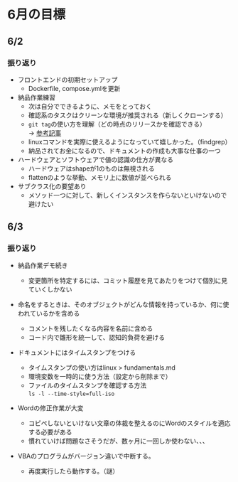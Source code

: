 # 6月の目標



## 6/2

### 振り返り
- フロントエンドの初期セットアップ
  - Dockerfile, compose.ymlを更新
- 納品作業練習
  - 次は自分でできるように、メモをとっておく
  - 確認系のタスクはクリーンな環境が推奨される（新しくクローンする）
  - `git tag`の使い方を理解（どの時点のリリースかを確認できる）  
    → [参考記事](https://qiita.com/growsic/items/ed67e03fda5ab7ef9d08)
  - linuxコマンドを実際に使えるようになっていて嬉しかった。（findgrep）
  - 納品されてお金になるので、ドキュメントの作成も大事な仕事の一つ
- ハードウェアとソフトウェアで値の認識の仕方が異なる
  - ハードウェアはshapeが1のものは無視される
  - flattenのような挙動、メモリ上に数値が並べられる
- サブクラス化の要望あり
  - メソッド一つに対して、新しくインスタンスを作らないといけないので避けたい

## 6/3

### 振り返り
- 納品作業デモ続き
  - 変更箇所を特定するには、コミット履歴を見てあたりをつけて個別に見ていくしかない

- 命名をするときは、そのオブジェクトがどんな情報を持っているか、何に使われているかを含める
  - コメントを残したくなる内容を名前に含める
  - コード内で雛形を統一して、認知的負荷を避ける

- ドキュメントにはタイムスタンプをつける
  - タイムスタンプの使い方はlinux > fundamentals.md
  - 環境変数を一時的に使う方法（設定から削除まで）
  - ファイルのタイムスタンプを確認する方法  
    `ls -l --time-style=full-iso`

- Wordの修正作業が大変
  - コピペしないといけない文章の体裁を整えるのにWordのスタイルを適応する必要がある
  - 慣れていけば問題なさそうだが、数ヶ月に一回しか使わない、、、
- VBAのプログラムがバージョン違いで中断する。
  - 再度実行したら動作する。（謎）